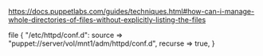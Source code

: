 https://docs.puppetlabs.com/guides/techniques.html#how-can-i-manage-whole-directories-of-files-without-explicitly-listing-the-files

file { "/etc/httpd/conf.d":
  source  => "puppet://server/vol/mnt1/adm/httpd/conf.d",
  recurse => true,
}

